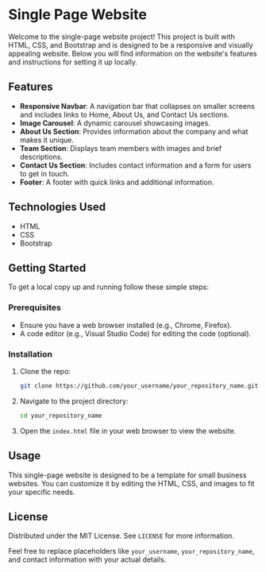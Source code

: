 
# Single Page Website

Welcome to the single-page website project! This project is built with HTML, CSS, and Bootstrap and is designed to be a responsive and visually appealing website. Below you will find information on the website's features and instructions for setting it up locally.

## Features

- **Responsive Navbar**: A navigation bar that collapses on smaller screens and includes links to Home, About Us, and Contact Us sections.
- **Image Carousel**: A dynamic carousel showcasing images.
- **About Us Section**: Provides information about the company and what makes it unique.
- **Team Section**: Displays team members with images and brief descriptions.
- **Contact Us Section**: Includes contact information and a form for users to get in touch.
- **Footer**: A footer with quick links and additional information.

## Technologies Used

- HTML
- CSS
- Bootstrap

## Getting Started

To get a local copy up and running follow these simple steps:

### Prerequisites

- Ensure you have a web browser installed (e.g., Chrome, Firefox).
- A code editor (e.g., Visual Studio Code) for editing the code (optional).

### Installation

1. Clone the repo:
   ```sh
   git clone https://github.com/your_username/your_repository_name.git
   ```
2. Navigate to the project directory:
   ```sh
   cd your_repository_name
   ```
3. Open the `index.html` file in your web browser to view the website.

## Usage

This single-page website is designed to be a template for small business websites. You can customize it by editing the HTML, CSS, and images to fit your specific needs.


## License

Distributed under the MIT License. See `LICENSE` for more information.


Feel free to replace placeholders like `your_username`, `your_repository_name`, and contact information with your actual details. 
